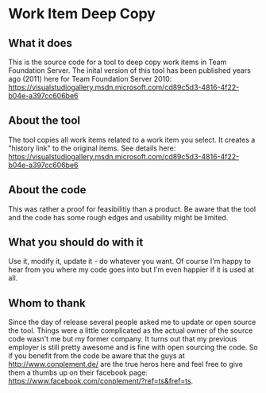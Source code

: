 # Work Item Deep Copy

## What it does
This is the source code for a tool to deep copy work items in Team Foundation Server.
The inital version of this tool has been published years ago (2011) here for Team Foundation Server 2010: https://visualstudiogallery.msdn.microsoft.com/cd89c5d3-4816-4f22-b04e-a397cc606be6 

## About the tool
The tool copies all work items related to a work item you select. It creates a "history link" to the original items. See details here: https://visualstudiogallery.msdn.microsoft.com/cd89c5d3-4816-4f22-b04e-a397cc606be6 

## About the code
This was rather a proof for feasibilitiy than a product. Be aware that the tool and the code has some rough edges and usability might be limited. 

## What you should do with it
Use it, modify it, update it - do whatever you want. Of course I'm happy to hear from you where my code goes into but I'm even happier if it is used at all.

## Whom to thank
Since the day of release several people asked me to update or open source the tool. Things were a little complicated as the actual owner of the source code wasn't me but my former company. 
It turns out that my previous employer is still pretty awesome and is fine with open sourcing the code. So if you benefit from the code be aware that the guys at http://www.conplement.de/ are the true heros here and feel free to give them a thumbs up on their facebook page: https://www.facebook.com/conplement/?ref=ts&fref=ts.

